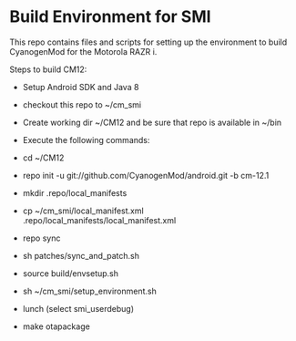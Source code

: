 # Build Environment for SMI
This repo contains files and scripts for setting up the environment to build CyanogenMod for the Motorola RAZR i.

Steps to build CM12:

- Setup Android SDK and Java 8
- checkout this repo to ~/cm_smi
- Create working dir ~/CM12 and be sure that repo is available in ~/bin
- Execute the following commands:

- cd ~/CM12
- repo init -u git://github.com/CyanogenMod/android.git -b cm-12.1
- mkdir .repo/local_manifests
- cp ~/cm_smi/local_manifest.xml .repo/local_manifests/local_manifest.xml
- repo sync
- sh patches/sync_and_patch.sh
- source build/envsetup.sh
- sh ~/cm_smi/setup_environment.sh
- lunch (select smi_userdebug)
- make otapackage
